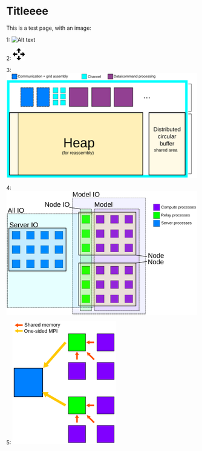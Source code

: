 # Titleeee
This is a test page, with an image:


1: ![Alt text](img/test.svg "a title")

2: ![](png.png)

3: ![](img/server_memory.svg)

4: <img src="./img/communicators.svg">

5: ![joij](./img/communication_pattern.svg)
